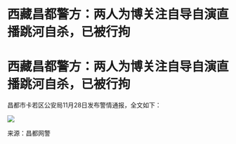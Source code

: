 # 西藏昌都警方：两人为博关注自导自演直播跳河自杀，已被行拘

# 西藏昌都警方：两人为博关注自导自演直播跳河自杀，已被行拘

昌都市卡若区公安局11月28日发布警情通报，全文如下：

![](https://inews.gtimg.com/om_bt/OCKNLefekIVAymfDVUlDqtUHlk65YKKzoAJhe6y9wZ9p0AA/1000)

来源：昌都网警

